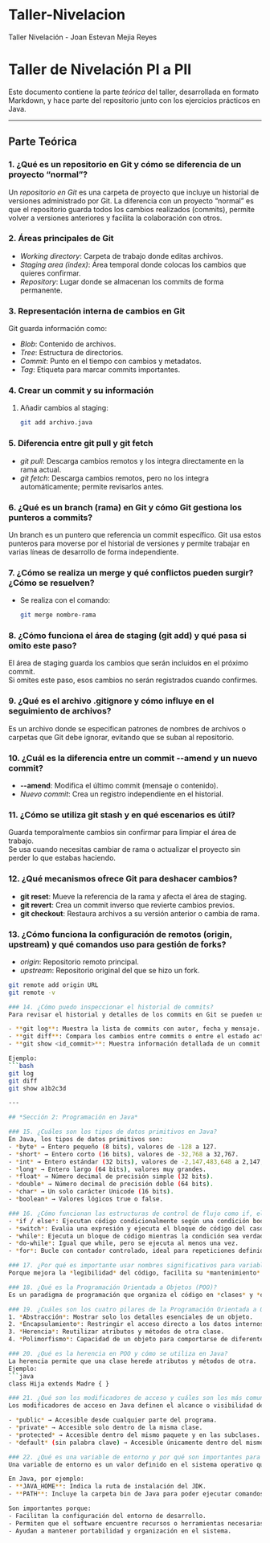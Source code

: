 # Taller-Nivelacion
Taller Nivelación - Joan Estevan Mejia Reyes
# Taller de Nivelación PI a PII

Este documento contiene la parte *teórica* del taller, desarrollada en formato Markdown, y hace parte del repositorio junto con los ejercicios prácticos en Java.

---

## Parte Teórica

### 1. ¿Qué es un repositorio en Git y cómo se diferencia de un proyecto “normal”?
Un *repositorio en Git* es una carpeta de proyecto que incluye un historial de versiones administrado por Git. La diferencia con un proyecto “normal” es que el repositorio guarda todos los cambios realizados (commits), permite volver a versiones anteriores y facilita la colaboración con otros.

### 2. Áreas principales de Git
- *Working directory*: Carpeta de trabajo donde editas archivos.
- *Staging area (index)*: Área temporal donde colocas los cambios que quieres confirmar.
- *Repository*: Lugar donde se almacenan los commits de forma permanente.

### 3. Representación interna de cambios en Git
Git guarda información como:
- *Blob*: Contenido de archivos.
- *Tree*: Estructura de directorios.
- *Commit*: Punto en el tiempo con cambios y metadatos.
- *Tag*: Etiqueta para marcar commits importantes.

### 4. Crear un commit y su información
1. Añadir cambios al staging:  
   ```bash
   git add archivo.java

### 5. Diferencia entre git pull y git fetch
- *git pull*: Descarga cambios remotos y los integra directamente en la rama actual.
- *git fetch*: Descarga cambios remotos, pero no los integra automáticamente; permite revisarlos antes.

### 6. ¿Qué es un branch (rama) en Git y cómo Git gestiona los punteros a commits?
Un branch es un puntero que referencia un commit específico. Git usa estos punteros para moverse por el historial de versiones y permite trabajar en varias líneas de desarrollo de forma independiente.

### 7. ¿Cómo se realiza un merge y qué conflictos pueden surgir? ¿Cómo se resuelven?
- Se realiza con el comando:
  ```bash
  git merge nombre-rama

### 8. ¿Cómo funciona el área de staging (git add) y qué pasa si omito este paso?
El área de staging guarda los cambios que serán incluidos en el próximo commit.  
Si omites este paso, esos cambios no serán registrados cuando confirmes.

### 9. ¿Qué es el archivo .gitignore y cómo influye en el seguimiento de archivos?
Es un archivo donde se especifican patrones de nombres de archivos o carpetas que Git debe ignorar, evitando que se suban al repositorio.

### 10. ¿Cuál es la diferencia entre un commit --amend y un nuevo commit?
- **--amend**: Modifica el último commit (mensaje o contenido).
- *Nuevo commit*: Crea un registro independiente en el historial.

### 11. ¿Cómo se utiliza git stash y en qué escenarios es útil?
Guarda temporalmente cambios sin confirmar para limpiar el área de trabajo.  
Se usa cuando necesitas cambiar de rama o actualizar el proyecto sin perder lo que estabas haciendo.

### 12. ¿Qué mecanismos ofrece Git para deshacer cambios?
- **git reset**: Mueve la referencia de la rama y afecta el área de staging.
- **git revert**: Crea un commit inverso que revierte cambios previos.
- **git checkout**: Restaura archivos a su versión anterior o cambia de rama.

### 13. ¿Cómo funciona la configuración de remotos (origin, upstream) y qué comandos uso para gestión de forks?
- *origin*: Repositorio remoto principal.
- *upstream*: Repositorio original del que se hizo un fork.
```bash
git remote add origin URL
git remote -v

### 14. ¿Cómo puedo inspeccionar el historial de commits?
Para revisar el historial y detalles de los commits en Git se pueden usar estos comandos:

- **git log**: Muestra la lista de commits con autor, fecha y mensaje.
- **git diff**: Compara los cambios entre commits o entre el estado actual y el último commit.
- **git show <id_commit>**: Muestra información detallada de un commit específico (cambios y metadatos).

Ejemplo:
```bash
git log
git diff
git show a1b2c3d

---

## *Sección 2: Programación en Java*

### 15. ¿Cuáles son los tipos de datos primitivos en Java?
En Java, los tipos de datos primitivos son:
- *byte* → Entero pequeño (8 bits), valores de -128 a 127.
- *short* → Entero corto (16 bits), valores de -32,768 a 32,767.
- *int* → Entero estándar (32 bits), valores de -2,147,483,648 a 2,147,483,647.
- *long* → Entero largo (64 bits), valores muy grandes.
- *float* → Número decimal de precisión simple (32 bits).
- *double* → Número decimal de precisión doble (64 bits).
- *char* → Un solo carácter Unicode (16 bits).
- *boolean* → Valores lógicos true o false.

### 16. ¿Cómo funcionan las estructuras de control de flujo como if, else, switch y bucles en Java?
- *if / else*: Ejecutan código condicionalmente según una condición booleana.
- *switch*: Evalúa una expresión y ejecuta el bloque de código del caso que coincida.
- *while*: Ejecuta un bloque de código mientras la condición sea verdadera.
- *do-while*: Igual que while, pero se ejecuta al menos una vez.
- *for*: Bucle con contador controlado, ideal para repeticiones definidas.

### 17. ¿Por qué es importante usar nombres significativos para variables y métodos?
Porque mejora la *legibilidad* del código, facilita su *mantenimiento* y reduce la posibilidad de errores.

### 18. ¿Qué es la Programación Orientada a Objetos (POO)?
Es un paradigma de programación que organiza el código en *clases* y *objetos*, permitiendo modelar entidades del mundo real y sus comportamientos.

### 19. ¿Cuáles son los cuatro pilares de la Programación Orientada a Objetos?
1. *Abstracción*: Mostrar solo los detalles esenciales de un objeto.
2. *Encapsulamiento*: Restringir el acceso directo a los datos internos de un objeto.
3. *Herencia*: Reutilizar atributos y métodos de otra clase.
4. *Polimorfismo*: Capacidad de un objeto para comportarse de diferentes maneras según el contexto.

### 20. ¿Qué es la herencia en POO y cómo se utiliza en Java?
La herencia permite que una clase herede atributos y métodos de otra.  
Ejemplo:
```java
class Hija extends Madre { }

### 21. ¿Qué son los modificadores de acceso y cuáles son los más comunes en Java?
Los modificadores de acceso en Java definen el alcance o visibilidad de clases, atributos y métodos:

- *public* → Accesible desde cualquier parte del programa.
- *private* → Accesible solo dentro de la misma clase.
- *protected* → Accesible dentro del mismo paquete y en las subclases.
- *default* (sin palabra clave) → Accesible únicamente dentro del mismo paquete.

### 22. ¿Qué es una variable de entorno y por qué son importantes para Java o la programación en general?
Una variable de entorno es un valor definido en el sistema operativo que puede ser utilizado por programas para su configuración y funcionamiento.

En Java, por ejemplo:
- **JAVA_HOME**: Indica la ruta de instalación del JDK.
- **PATH**: Incluye la carpeta bin de Java para poder ejecutar comandos como java o javac desde cualquier ubicación.

Son importantes porque:
- Facilitan la configuración del entorno de desarrollo.
- Permiten que el software encuentre recursos o herramientas necesarias sin rutas absolutas.
- Ayudan a mantener portabilidad y organización en el sistema.
